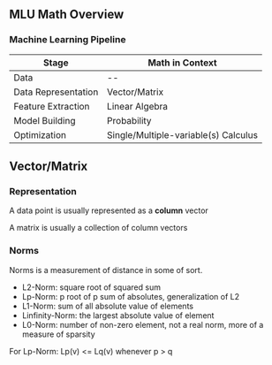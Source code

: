 ## MLU Math Overview

### Machine Learning Pipeline

Stage | Math in Context
--|--
Data | --
Data Representation | Vector/Matrix
Feature Extraction | Linear Algebra
Model Building | Probability
Optimization | Single/Multiple-variable(s) Calculus

## Vector/Matrix

### Representation

A data point is usually represented as a **column** vector

A matrix is usually a collection of column vectors

### Norms

Norms is a measurement of distance in some of sort.

* L2-Norm: square root of squared sum 
* Lp-Norm: p root of p sum of absolutes, generalization of L2 
* L1-Norm: sum of all absolute value of elements 
* Linfinity-Norm: the largest absolute value of element 
* L0-Norm: number of non-zero element, not a real norm, more of a measure of sparsity 

For Lp-Norm: Lp(v) <= Lq(v) whenever p > q

